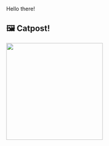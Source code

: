 Hello there!



## 🖼️ Catpost!

<sub>
    <img src="https://cdn2.thecatapi.com/images/MjAzNTMwNg.jpg" height="256">
</sub>

